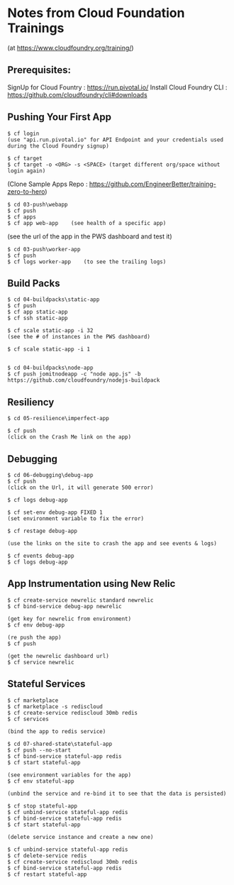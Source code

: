 # Notes from Cloud Foundation Trainings
(at https://www.cloudfoundry.org/training/)


Prerequisites:
--------------------------------------
SignUp for Cloud Fountry : https://run.pivotal.io/
Install Cloud Foundry CLI : https://github.com/cloudfoundry/cli#downloads


Pushing Your First App
--------------------------------------
	$ cf login
	(use "api.run.pivotal.io" for API Endpoint and your credentials used during the Cloud Foundry signup)

	$ cf target
	$ cf target -o <ORG> -s <SPACE>	(target different org/space without login again)

(Clone Sample Apps Repo : https://github.com/EngineerBetter/training-zero-to-hero)

	$ cd 03-push\webapp
	$ cf push
	$ cf apps
	$ cf app web-app	(see health of a specific app)

(see the url of the app in the PWS dashboard and test it)

	$ cd 03-push\worker-app
	$ cf push
	$ cf logs worker-app	(to see the trailing logs)


Build Packs
--------------------------------------
	$ cd 04-buildpacks\static-app
	$ cf push
	$ cf app static-app
	$ cf ssh static-app

	$ cf scale static-app -i 32
	(see the # of instances in the PWS dashboard)

	$ cf scale static-app -i 1


	$ cd 04-buildpacks\node-app
	$ cf push jomitnodeapp -c "node app.js" -b https://github.com/cloudfoundry/nodejs-buildpack


Resiliency
-----------------------------------------
	$ cd 05-resilience\imperfect-app

	$ cf push
	(click on the Crash Me link on the app)


Debugging
-----------------------------------------
	$ cd 06-debugging\debug-app
	$ cf push
	(click on the Url, it will generate 500 error)

	$ cf logs debug-app

	$ cf set-env debug-app FIXED 1
	(set environment variable to fix the error)

	$ cf restage debug-app

	(use the links on the site to crash the app and see events & logs)

	$ cf events debug-app
	$ cf logs debug-app


App Instrumentation using New Relic
-----------------------------------------------------
	$ cf create-service newrelic standard newrelic
	$ cf bind-service debug-app newrelic

	(get key for newrelic from environment)
	$ cf env debug-app   

	(re push the app)
	$ cf push 

	(get the newrelic dashboard url)
	$ cf service newrelic


Stateful Services
-----------------------------------------------------
	$ cf marketplace
	$ cf marketplace -s rediscloud  
	$ cf create-service rediscloud 30mb redis
	$ cf services

	(bind the app to redis service)

	$ cd 07-shared-state\stateful-app
	$ cf push --no-start
	$ cf bind-service stateful-app redis
	$ cf start stateful-app

	(see environment variables for the app)
	$ cf env stateful-app

	(unbind the service and re-bind it to see that the data is persisted)

	$ cf stop stateful-app
	$ cf unbind-service stateful-app redis
	$ cf bind-service stateful-app redis
	$ cf start stateful-app

	(delete service instance and create a new one)

	$ cf unbind-service stateful-app redis
	$ cf delete-service redis
	$ cf create-service rediscloud 30mb redis
	$ cf bind-service stateful-app redis
	$ cf restart stateful-app








